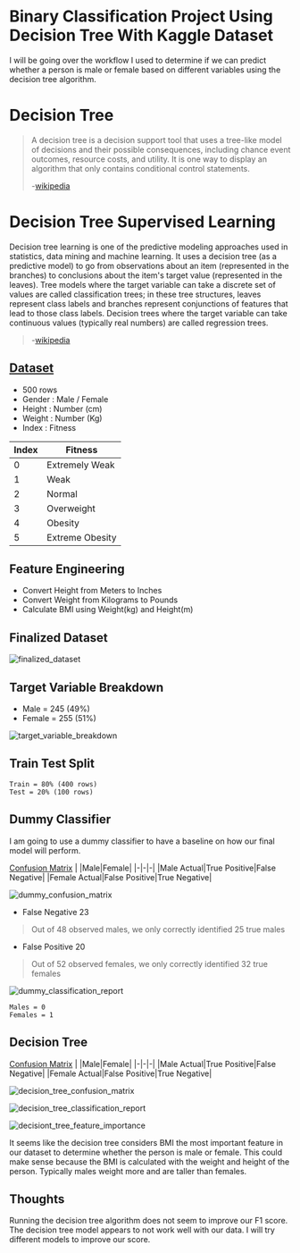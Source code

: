 # Binary Classification Project Using Decision Tree With Kaggle Dataset
I will be going over the workflow I used to determine if we can predict whether a person is male or female based on different variables using the decision tree algorithm.

# Decision Tree
> A decision tree is a decision support tool that uses a tree-like model of decisions and their possible consequences, including chance event outcomes, resource costs, and utility. It is one way to display an algorithm that only contains conditional control statements.
> 
> -[wikipedia](https://en.wikipedia.org/wiki/Decision_tree)

# Decision Tree Supervised Learning
Decision tree learning is one of the predictive modeling approaches used in statistics, data mining and machine learning. It uses a decision tree (as a predictive model) to go from observations about an item (represented in the branches) to conclusions about the item's target value (represented in the leaves). Tree models where the target variable can take a discrete set of values are called classification trees; in these tree structures, leaves represent class labels and branches represent conjunctions of features that lead to those class labels. Decision trees where the target variable can take continuous values (typically real numbers) are called regression trees.
> 
> -[wikipedia](https://en.wikipedia.org/wiki/Decision_tree_learning)

## [Dataset](https://www.kaggle.com/yersever/500-person-gender-height-weight-bodymassindex)
- 500 rows
- Gender : Male / Female
- Height : Number (cm)
- Weight : Number (Kg)
- Index  : Fitness

|Index|Fitness|
|-|-|
|0|Extremely Weak|
|1|Weak|
|2|Normal|
|3|Overweight|
|4|Obesity|
|5|Extreme Obesity|

## Feature Engineering
- Convert Height from Meters to Inches
- Convert Weight from Kilograms to Pounds
- Calculate BMI using Weight(kg) and Height(m)

## Finalized Dataset
![finalized_dataset](images/final_dataset_display.png)

## Target Variable Breakdown
- Male = 245 (49%)
- Female = 255 (51%)

![target_variable_breakdown](images/target_variable.png)

## Train Test Split
```
Train = 80% (400 rows)
Test = 20% (100 rows)
```

## Dummy Classifier
I am going to use a dummy classifier to have a baseline on how our final model will perform.

[Confusion Matrix](https://www.geeksforgeeks.org/confusion-matrix-machine-learning/)
| |Male|Female|
|-|-|-|
|Male Actual|True Positive|False Negative|
|Female Actual|False Positive|True Negative|

![dummy_confusion_matrix](images/dummy_confusion_matrix.png)
- False Negative 23
> Out of 48 observed males, we only correctly identified 25 true males
- False Positive 20
> Out of 52 observed females, we only correctly identified 32 true females

![dummy_classification_report](images/dummy_classification_report.png)
```
Males = 0
Females = 1
```

## Decision Tree
[Confusion Matrix](https://www.geeksforgeeks.org/confusion-matrix-machine-learning/)
| |Male|Female|
|-|-|-|
|Male Actual|True Positive|False Negative|
|Female Actual|False Positive|True Negative|

![decision_tree_confusion_matrix](images/decision_tree_confusion_matrix.png)

![decision_tree_classification_report](images/decision_tree_classification_report.png)

![decisiont_tree_feature_importance](images/decision_tree_feature_importance.png)

It seems like the decision tree considers BMI the most important feature in our dataset to determine whether the person is male or female. This could make sense because the BMI is calculated with the weight and height of the person. Typically males weight more and are taller than females.

## Thoughts
Running the decision tree algorithm does not seem to improve our F1 score. The decision tree model appears to not work well with our data. I will try different models to improve our score.